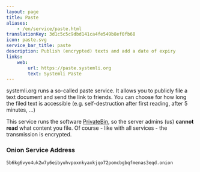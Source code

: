 ```yaml
---
layout: page
title: Paste
aliases:
    - /en/service/paste.html
translationKey: 3d1c5c5c9dbd141ca4fe549b8ef0fb68
icon: paste.svg
service_bar_title: paste
description: Publish (encrypted) texts and add a date of expiry
links:
    web:
        url: https://paste.systemli.org
        text: Systemli Paste
---
```

systemli.org runs a so-called paste service. It allows you to publicly file a text document and send the link to friends. You can choose for how long the filed text is accessible (e.g. self-destruction after first reading, after 5 minutes, ...)

This service runs the software [PrivateBin](https://privatebin.info/), so the server admins (us) **cannot read** what content you file.
Of course - like with all services - the transmission is encrypted.

### Onion Service Address

```
5b6kg6vyo4uk2w7y6eibyuhvpoxnkyaxkjqo72pomcbgbqfmenas3eqd.onion
```
